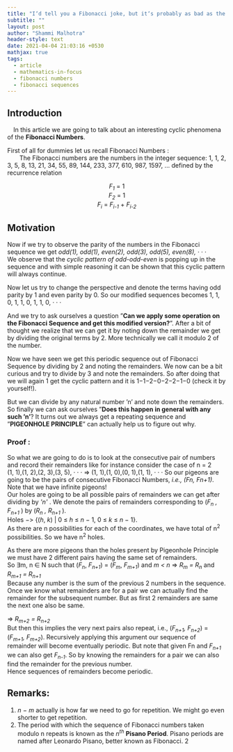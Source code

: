 ```yaml
---
title: "I‘d tell you a Fibonacci joke, but it‘s probably as bad as the last two you‘ve heard combined"
subtitle: ""
layout: post
author: "Shammi Malhotra"
header-style: text
date: 2021-04-04 21:03:16 +0530
mathjax: true
tags:
  - article
  - mathematics-in-focus
  - fibonacci numbers
  - fibonacci sequences
---
```

## Introduction

 In this article we are going to talk about an interesting cyclic phenomena of the **Fibonacci Numbers**.

First of all for dummies let us recall Fibonacci Numbers :
<br/>  The Fibonacci numbers are the numbers in the integer sequence: 1, 1, 2, 3, 5, 8, 13, 21, 34, 55, 89, 144, 233, 377, 610, 987, 1597, ... defined by the recurrence relation
<center>
<em>F<sub>1</sub></em> = 1 <br/>
<em>F<sub>2</sub></em> = 1 <br/>
<em>F<sub>i</sub></em> = <em>F<sub>i-1</sub></em> + <em>F<sub>i-2</sub></em>
</center>

## Motivation
Now if we try to observe the parity of the numbers in the Fibonacci sequence
we get <em>odd(1), odd(1), even(2), odd(3), odd(5), even(8), · · ·</em>
<br/>
We observe that the *cyclic pattern of odd-odd-even* is popping up in the sequence and with simple reasoning it can be shown that this cyclic pattern will always continue.

Now let us try to change the perspective and denote the terms having odd parity by 1 and even parity by 0. So our modified sequences becomes 1, 1, 0, 1, 1, 0, 1, 1, 0, · · ·

And we try to ask ourselves a question ”**Can we apply some operation on the Fibonacci Sequence and get this modified version?**”. After a bit of thought we realize that we can get it by noting down the remainder we get by dividing
the original terms by 2. More technically we call it modulo 2 of the number.

Now we have seen we get this periodic sequence out of Fibonacci Sequence by dividing by 2 and noting the remainders. We now can be a bit curious and try to divide by 3 and note the remainders. So after doing that we will again 1 get the cyclic pattern and it is 1−1−2−0−2−2−1−0 (check it by yourself!).

But we can divide by any natural number ’n’ and note down the remainders. So finally we can ask ourselves ”**Does this happen in general with any such ’n’**?
It turns out we always get a repeating sequence and ”**PIGEONHOLE PRINCIPLE**” can actually help us to figure out why.

### Proof :
So what we are going to do is to look at the consecutive pair of numbers and
record their remainders like for instance consider the case of n = 2 <br/>
(1, 1),(1, 2),(2, 3),(3, 5), · · · ⇒ (1, 1),(1, 0),(0, 1),(1, 1), · · · So our pigeons
are going to be the pairs of consecutive Fibonacci Numbers, <em>i.e.,</em> *(Fn, Fn+1)*.<br />
Note that we have infinite pigeons! <br/>
Our holes are going to be all possible pairs of remainders we can get after dividing by <em>'n'</em>
. We denote the pairs of remainders corresponding to (<em>F<sub>n</sub> , F<sub>n+1</sub> </em>)
by (<em>R<sub>n</sub> , R<sub>n+1</sub> </em>). <br/>
Holes −> {(*h*, *k*) | 0 ≤ *h* ≤ *n* − 1, 0 ≤ *k* ≤ *n* − 1}. <br/>
As there are n possibilities for each of the coordinates, we have total of n<sup>2</sup> possibilities. So we have n<sup>2</sup> holes.

As there are more pigeons than the holes present by Pigeonhole Principle
we must have 2 different pairs having the same set of remainders.<br/>
So ∃m, n ∈ N such that (*F<sub>n</sub>*, *F<sub>n+1</sub>*) = (*F<sub>m</sub>*, *F<sub>m+1</sub>*) and *m < n* ⇒ *R<sub>m</sub> = R<sub>n</sub>*
and *R<sub>m+1</sub> = R<sub>n+1</sub><br/>*
Because any number is the sum of the previous 2 numbers in the sequence. Once
we know what remainders are for a pair we can actually find the remainder for
the subsequent number. But as first 2 remainders are same the next one also
be same.<br/>

⇒ *R<sub>m+2</sub> = R<sub>n+2</sub> <br/>*
But then this implies the very next pairs also repeat, i.e.,
(*F<sub>n+1</sub>, F<sub>n+2</sub>*) = (*F<sub>m+1</sub>, F<sub>m+2</sub>*). Recursively applying this argument our sequence of remainder will become eventually periodic. But note that given Fn
and *F<sub>n+1</sub>* we can also get *F<sub>n-1</sub>*. So by knowing the remainders for a pair we
can also find the remainder for the previous number.<br/>
Hence sequences of remainders become periodic.

## Remarks:
1) *n − m* actually is how far we need to go for repetition. We might go even
shorter to get repetition.
2) The period with which the sequence of Fibonacci numbers taken modulo n
repeats is known as the *n<sup>th</sup>* **Pisano Period**. Pisano periods are named after
Leonardo Pisano, better known as Fibonacci.
2